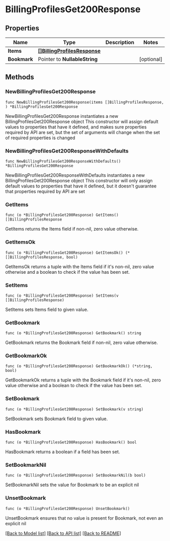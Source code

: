 # BillingProfilesGet200Response

## Properties

Name | Type | Description | Notes
------------ | ------------- | ------------- | -------------
**Items** | [**[]BillingProfilesResponse**](BillingProfilesResponse.md) |  | 
**Bookmark** | Pointer to **NullableString** |  | [optional] 

## Methods

### NewBillingProfilesGet200Response

`func NewBillingProfilesGet200Response(items []BillingProfilesResponse, ) *BillingProfilesGet200Response`

NewBillingProfilesGet200Response instantiates a new BillingProfilesGet200Response object
This constructor will assign default values to properties that have it defined,
and makes sure properties required by API are set, but the set of arguments
will change when the set of required properties is changed

### NewBillingProfilesGet200ResponseWithDefaults

`func NewBillingProfilesGet200ResponseWithDefaults() *BillingProfilesGet200Response`

NewBillingProfilesGet200ResponseWithDefaults instantiates a new BillingProfilesGet200Response object
This constructor will only assign default values to properties that have it defined,
but it doesn't guarantee that properties required by API are set

### GetItems

`func (o *BillingProfilesGet200Response) GetItems() []BillingProfilesResponse`

GetItems returns the Items field if non-nil, zero value otherwise.

### GetItemsOk

`func (o *BillingProfilesGet200Response) GetItemsOk() (*[]BillingProfilesResponse, bool)`

GetItemsOk returns a tuple with the Items field if it's non-nil, zero value otherwise
and a boolean to check if the value has been set.

### SetItems

`func (o *BillingProfilesGet200Response) SetItems(v []BillingProfilesResponse)`

SetItems sets Items field to given value.


### GetBookmark

`func (o *BillingProfilesGet200Response) GetBookmark() string`

GetBookmark returns the Bookmark field if non-nil, zero value otherwise.

### GetBookmarkOk

`func (o *BillingProfilesGet200Response) GetBookmarkOk() (*string, bool)`

GetBookmarkOk returns a tuple with the Bookmark field if it's non-nil, zero value otherwise
and a boolean to check if the value has been set.

### SetBookmark

`func (o *BillingProfilesGet200Response) SetBookmark(v string)`

SetBookmark sets Bookmark field to given value.

### HasBookmark

`func (o *BillingProfilesGet200Response) HasBookmark() bool`

HasBookmark returns a boolean if a field has been set.

### SetBookmarkNil

`func (o *BillingProfilesGet200Response) SetBookmarkNil(b bool)`

 SetBookmarkNil sets the value for Bookmark to be an explicit nil

### UnsetBookmark
`func (o *BillingProfilesGet200Response) UnsetBookmark()`

UnsetBookmark ensures that no value is present for Bookmark, not even an explicit nil

[[Back to Model list]](../README.md#documentation-for-models) [[Back to API list]](../README.md#documentation-for-api-endpoints) [[Back to README]](../README.md)


